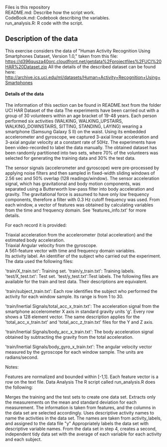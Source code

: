 Files is this repository <br> 
README.md: Describe how the script work.<br>
CodeBook.md: Codebook describing the variables.<br>
run_analysis.R: R code with the script.<br>
## Description of the data
This exercise considers the data of "Human Activity Recognition Using Smartphones Dataset, Version 1.0," taken from this file: https://d396qusza40orc.cloudfront.net/getdata%2Fprojectfiles%2FUCI%20HAR%20Dataset.zip
All the details of the described dataset can be found here: http://archive.ics.uci.edu/ml/datasets/Human+Activity+Recognition+Using+Smartphones
#### Details of the data
The information of this section can be found in README.text from the folder UCI HAR Dataset of the data
The experiments have been carried out with a group of 30 volunteers within an age bracket of 19-48 years. Each person performed six activities (WALKING, WALKING_UPSTAIRS, WALKING_DOWNSTAIRS, SITTING, STANDING, LAYING) wearing a smartphone (Samsung Galaxy S II) on the waist. Using its embedded accelerometer and gyroscope, we captured 3-axial linear acceleration and 3-axial angular velocity at a constant rate of 50Hz. The experiments have been video-recorded to label the data manually. The obtained dataset has been randomly partitioned into two sets, where 70% of the volunteers was selected for generating the training data and 30% the test data.  

The sensor signals (accelerometer and gyroscope) were pre-processed by applying noise filters and then sampled in fixed-width sliding windows of 2.56 sec and 50% overlap (128 readings/window). The sensor acceleration signal, which has gravitational and body motion components, was separated using a Butterworth low-pass filter into body acceleration and gravity. The gravitational force is assumed to have only low frequency components, therefore a filter with 0.3 Hz cutoff frequency was used. From each window, a vector of features was obtained by calculating variables from the time and frequency domain. See 'features_info.txt' for more details.

For each record it is provided:

Triaxial acceleration from the accelerometer (total acceleration) and the estimated body acceleration.<br>
Triaxial Angular velocity from the gyroscope.<br>
A 561-feature vector with time and frequency domain variables.<br>
Its activity label.
An identifier of the subject who carried out the experiment.
The data used the following files:

'train/X_train.txt': Training set.
'train/y_train.txt': Training labels.
'test/X_test.txt': Test set.
'test/y_test.txt':Test labels.
The following files are available for the train and test data. Their descriptions are equivalent.

'train/subject_train.txt': Each row identifies the subject who performed the activity for each window sample. Its range is from 1 to 30.

'train/Inertial Signals/total_acc_x_train.txt': The acceleration signal from the smartphone accelerometer X axis in standard gravity units 'g'. Every row shows a 128 element vector. The same description applies for the 'total_acc_x_train.txt' and 'total_acc_z_train.txt' files for the Y and Z axis.

'train/Inertial Signals/body_acc_x_train.txt': The body acceleration signal obtained by subtracting the gravity from the total acceleration.

'train/Inertial Signals/body_gyro_x_train.txt': The angular velocity vector measured by the gyroscope for each window sample. The units are radians/second.

Notes:

Features are normalized and bounded within [-1,1].
Each feature vector is a row on the text file.
Data Analysis
The R script called run_analysis.R does the following:

Merges the training and the test sets to create one data set.
Extracts only the measurements on the mean and standard deviation for each measurement. The information is taken from features, and the columns in the data set are selected accordingly.
Uses descriptive activity names to name the activities in the data set. The names are taken from activity_labels, and assigned to the data file "y"
Appropriately labels the data set with descriptive variable names.
From the data set in step 4, creates a second, independent tidy data set with the average of each variable for each activity and each subject.
